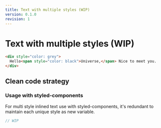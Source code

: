 ```yaml
---
title: Text with multiple styles (WIP)
version: 0.1.0
revision: 1
---
```


<!-- WIP - this doecument is incomplete -->

# Text with multiple styles (WIP)

```html
<div style="color: grey">
  Hello<span style="color: black">Universe,</span> Nice to meet you.
</div>
```

## Clean code strategy

### Usage with styled-components

For multi style inlined text use with styled-components, it's redundant to maintain each unique style as new variable.

```jsx
// WIP
```
